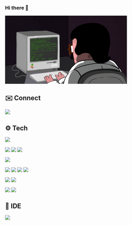 ### Hi there 👋
<a href="https://github.com/saulsol">
  <img src="./static/KakaoTalk_20230907_201714465.gif" width="400"/>
</a>

## ✉️ Connect
<p>

<a href="https://saulsol.notion.site/About-Me-Saul-Lim-Sol-8ec19969080544c48f7804de038d76b9?pvs=4" target="_blank"><img src="https://img.shields.io/badge/Notion-ECD53F?style=for-the-badge&logo=Notion&logoColor=white"/></a>
  
</p>


## ⚙️ Tech
<p>
<img src="https://img.shields.io/badge/Java-007396?style=for-the-badge&logo=Java&logoColor=white"/>
</p>
<p>
<img src="https://img.shields.io/badge/Spring-6DB33F?style=for-the-badge&logo=Spring&logoColor=black">
<img src="https://img.shields.io/badge/Spring Boot-6DB33F?style=for-the-badge&logo=Spring Boot&logoColor=black">
<img src="https://img.shields.io/badge/Spring Security-6DB33F?style=for-the-badge&logo=Spring Security&logoColor=black">
</p>
<p>
<img src="https://img.shields.io/badge/Mysql-4479A1?style=for-the-badge&logo=Mysql&logoColor=black">
</p>
<p>
<img src="https://img.shields.io/badge/AWS-232F3E?style=for-the-badge&logo=amazonaws&logoColor=black">
<img src="https://img.shields.io/badge/EC2-FF9900?style=for-the-badge&logo=amazonec2&logoColor=black">
<img src="https://img.shields.io/badge/RDS-527FFF?style=for-the-badge&logo=amazonrds&logoColor=black">
<img src="https://img.shields.io/badge/amazons3-569A31?style=for-the-badge&logo=amazons3&logoColor=black">
  
</p>
<p>
<img src="https://img.shields.io/badge/Redis-DC382D?style=for-the-badge&logo=redis&logoColor=black">
<img src="https://img.shields.io/badge/Docker-2496ED?style=for-the-badge&logo=Docker&logoColor=black">
  
</p>
<p>
<img src="https://img.shields.io/badge/Git-F05032?style=for-the-badge&logo=Git&logoColor=black"> 
<img src="https://img.shields.io/badge/GitHub-181717?style=for-the-badge&logo=GitHub&logoColor=black"> 
</p>

## 🔧 IDE
<p>
<img src="https://img.shields.io/badge/IntelliJ IDEA-000000?style=for-the-badge&logo=IntelliJ IDEA&logoColor=white">
</p>


